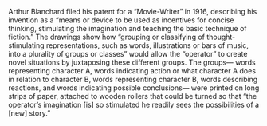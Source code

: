 Arthur Blanchard filed his patent for a “Movie-Writer” in 1916, describing his invention as a “means or device to be used as incentives for concise thinking, stimulating the imagination and teaching the basic technique of fiction.”  The drawings show how “grouping or classifying of thought-stimulating representations, such as words, illustrations or bars of music, into a plurality of groups or classes” would allow the “operator” to create novel situations by juxtaposing these different groups.  The groups— words representing character A, words indicating action or what character A does in relation to character B, words representing character B, words describing reactions, and words indicating possible conclusions— were printed on long strips of paper, attached to wooden rollers that could be turned so that “the operator’s imagination [is] so stimulated he readily sees the possibilities of a [new] story.”  
